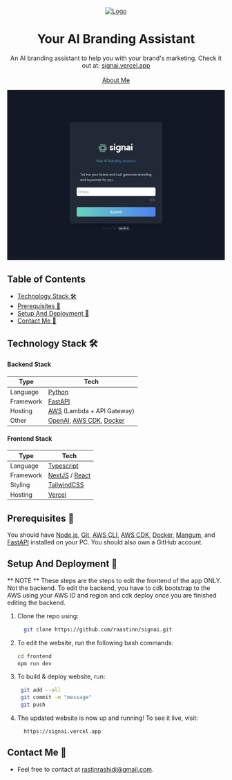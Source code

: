 <!-- PROJECT LOGO -->
<br />
<p align="center">
  <a href="https://signai.vercel.app">
    <img src="https://i.ibb.co/VHm1MT1/logo.png" alt="Logo" width="200">
  </a>
  <h1 align="center">Your AI Branding Assistant</h1>

  <p align="center">
    An AI branding assistant to help you with your brand's marketing. Check it out at:
    <a href="https://signai.vercel.app">signai.vercel.app</a>
    <br />
    <br />
    <a href="https://rastin.dev">About Me</a>
  </p>
</p>

[![Site preview](preview.png)](https://signai.vercel.app)

## Table of Contents

- [Technology Stack 🛠️](#technology-stack-)
- [Prerequisites 🍪](#prerequisites-)
- [Setup And Deployment 🔧](#setup-and-deployment-)
- [Contact Me 📧](#contact-me-)

## Technology Stack 🛠️

#### Backend Stack

| Type      | Tech                                                         |
| --------- | ------------------------------------------------------------ |
| Language  | [Python](https://www.python.org/)                            |
| Framework | [FastAPI](https://fastapi.tiangolo.com/)                     |
| Hosting   | [AWS](https://aws.amazon.com/) (Lambda + API Gateway)        |
| Other     | [OpenAI](https://openai.com/), [AWS CDK](https://aws.amazon.com/cdk/), [Docker](https://www.docker.com/) |

#### Frontend Stack

| Type      | Tech                                                         |
| --------- | ------------------------------------------------------------ |
| Language  | [Typescript](https://www.typescriptlang.org/)                |
| Framework | [NextJS](https://nextjs.org/) / [React](https://reactjs.org/) |
| Styling   | [TailwindCSS](https://tailwindcss.com/)                      |
| Hosting   | [Vercel](https://vercel.com)                                 |


## Prerequisites 🍪

You should have [Node.js](https://nodejs.org/en/), [Git](https://git-scm.com/), [AWS CLI](https://aws.amazon.com/cli/), [AWS CDK](https://aws.amazon.com/cdk/), [Docker](https://docs.docker.com/desktop/), [Mangum](https://pypi.org/project/mangum/), and [FastAPI](https://fastapi.tiangolo.com/#installation) installed on your PC. You should also own a GitHub account.

## Setup And Deployment 🔧

** NOTE ** These steps are the steps to edit the frontend of the app ONLY. Not the backend. To edit the backend, you have to cdk bootstrap to the AWS using your AWS ID and region and cdk deploy once you are finished editing the backend.

1. Clone the repo using:

   ```bash
     git clone https://github.com/raastinn/signai.git
   ```

2. To edit the website, run the following bash commands:

   ```bash
   cd frontend
   npm run dev
   ```

3. To build & deploy website, run:

   ```bash
    git add --all
    git commit -m "message"
    git push
   ```


4. The updated website is now up and running! To see it live, visit:

   ```https
     https://signai.vercel.app
   ```

## Contact Me 📧

- Feel free to contact at rastinrashidi@gmail.com.

